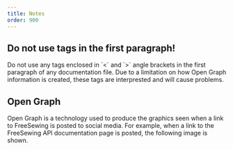 ```yaml
---
title: Notes
order: 900
---
```


## Do not use tags in the first paragraph!

<Warning>
Do not use any tags enclosed in `<` and `>` angle brackets in the first paragraph of any documentation file. Due to a limitation on how Open Graph information is created, these tags are interprested and will cause problems.
</Warning>

## Open Graph

Open Graph is a technology used to produce the graphics seen when a link to FreeSewing is posted to social media. For example, when a link to the FreeSewing API documentation page is posted, the following image is shown.




